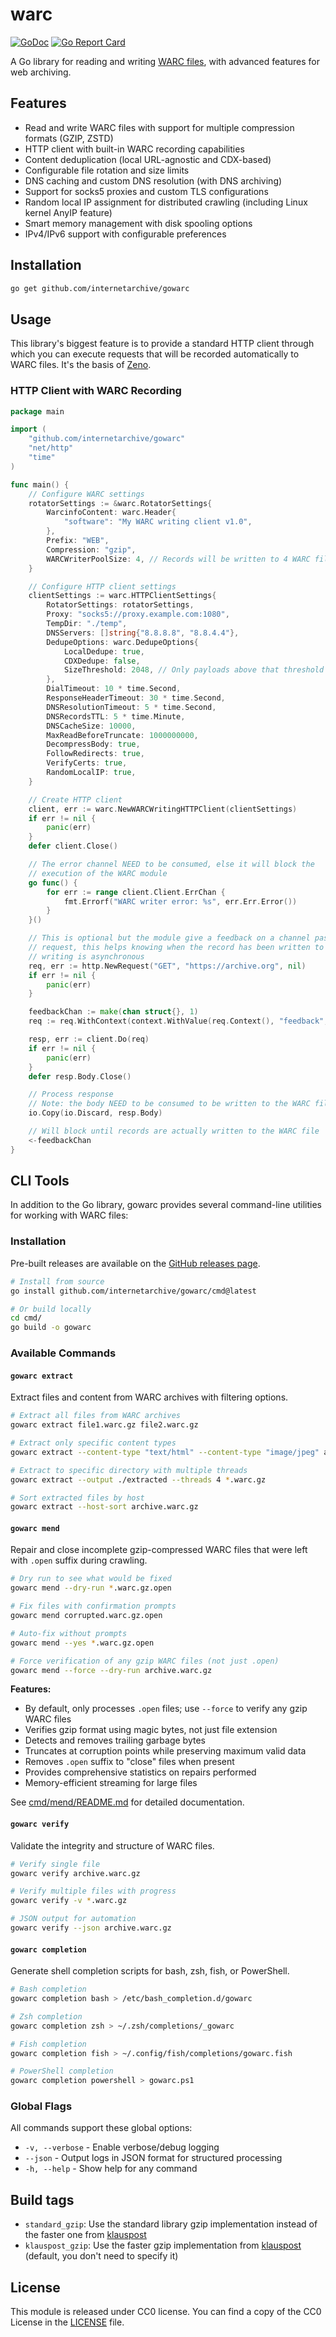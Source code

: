 # warc

[![GoDoc](https://godoc.org/github.com/internetarchive/gowarc?status.svg)](https://godoc.org/github.com/internetarchive/gowarc)
[![Go Report Card](https://goreportcard.com/badge/github.com/internetarchive/gowarc)](https://goreportcard.com/report/github.com/internetarchive/gowarc)

A Go library for reading and writing [WARC files](https://iipc.github.io/warc-specifications/), with advanced features for web archiving.

## Features

- Read and write WARC files with support for multiple compression formats (GZIP, ZSTD)
- HTTP client with built-in WARC recording capabilities
- Content deduplication (local URL-agnostic and CDX-based)
- Configurable file rotation and size limits
- DNS caching and custom DNS resolution (with DNS archiving)
- Support for socks5 proxies and custom TLS configurations
- Random local IP assignment for distributed crawling (including Linux kernel AnyIP feature)
- Smart memory management with disk spooling options
- IPv4/IPv6 support with configurable preferences

## Installation

```bash
go get github.com/internetarchive/gowarc
```

## Usage

This library's biggest feature is to provide a standard HTTP client through which you can execute requests that will be recorded automatically to WARC files. It's the basis of [Zeno](https://github.com/internetarchive/Zeno).

### HTTP Client with WARC Recording

```go
package main

import (
    "github.com/internetarchive/gowarc"
    "net/http"
    "time"
)

func main() {
    // Configure WARC settings
    rotatorSettings := &warc.RotatorSettings{
        WarcinfoContent: warc.Header{
            "software": "My WARC writing client v1.0",
        },
        Prefix: "WEB",
        Compression: "gzip",
        WARCWriterPoolSize: 4, // Records will be written to 4 WARC files in parallel, it helps maximize the disk IO on some hardware. To be noted, even if we have multiple WARC writers, WARCs are ALWAYS written by pair in the same file. (req/resp pair)
    }

    // Configure HTTP client settings
    clientSettings := warc.HTTPClientSettings{
        RotatorSettings: rotatorSettings,
        Proxy: "socks5://proxy.example.com:1080",
        TempDir: "./temp",
        DNSServers: []string{"8.8.8.8", "8.8.4.4"},
        DedupeOptions: warc.DedupeOptions{
            LocalDedupe: true,
            CDXDedupe: false,
            SizeThreshold: 2048, // Only payloads above that threshold will be deduped
        },
        DialTimeout: 10 * time.Second,
        ResponseHeaderTimeout: 30 * time.Second,
        DNSResolutionTimeout: 5 * time.Second,
        DNSRecordsTTL: 5 * time.Minute,
        DNSCacheSize: 10000,
        MaxReadBeforeTruncate: 1000000000,
        DecompressBody: true,
        FollowRedirects: true,
        VerifyCerts: true,
        RandomLocalIP: true,
    }

    // Create HTTP client
    client, err := warc.NewWARCWritingHTTPClient(clientSettings)
    if err != nil {
        panic(err)
    }
    defer client.Close()

    // The error channel NEED to be consumed, else it will block the
    // execution of the WARC module
    go func() {
		for err := range client.Client.ErrChan {
			fmt.Errorf("WARC writer error: %s", err.Err.Error())
		}
	}()

    // This is optional but the module give a feedback on a channel passed as context value "feedback" to the
    // request, this helps knowing when the record has been written to disk. If this is not used, the WARC
    // writing is asynchronous
	req, err := http.NewRequest("GET", "https://archive.org", nil)
	if err != nil {
		panic(err)
	}

    feedbackChan := make(chan struct{}, 1)
	req := req.WithContext(context.WithValue(req.Context(), "feedback", feedbackChan))

    resp, err := client.Do(req)
    if err != nil {
        panic(err)
    }
    defer resp.Body.Close()

    // Process response
    // Note: the body NEED to be consumed to be written to the WARC file.
    io.Copy(io.Discard, resp.Body)

    // Will block until records are actually written to the WARC file
    <-feedbackChan
}
```

## CLI Tools

In addition to the Go library, gowarc provides several command-line utilities for working with WARC files:

### Installation

Pre-built releases are available on the [GitHub releases page](https://github.com/internetarchive/gowarc/releases).

```bash
# Install from source
go install github.com/internetarchive/gowarc/cmd@latest

# Or build locally
cd cmd/
go build -o gowarc
```

### Available Commands

#### `gowarc extract`
Extract files and content from WARC archives with filtering options.

```bash
# Extract all files from WARC archives
gowarc extract file1.warc.gz file2.warc.gz

# Extract only specific content types
gowarc extract --content-type "text/html" --content-type "image/jpeg" archive.warc.gz

# Extract to specific directory with multiple threads  
gowarc extract --output ./extracted --threads 4 *.warc.gz

# Sort extracted files by host
gowarc extract --host-sort archive.warc.gz
```

#### `gowarc mend` 
Repair and close incomplete gzip-compressed WARC files that were left with `.open` suffix during crawling.

```bash
# Dry run to see what would be fixed
gowarc mend --dry-run *.warc.gz.open

# Fix files with confirmation prompts  
gowarc mend corrupted.warc.gz.open

# Auto-fix without prompts
gowarc mend --yes *.warc.gz.open

# Force verification of any gzip WARC files (not just .open)
gowarc mend --force --dry-run archive.warc.gz
```

**Features:**
- By default, only processes `.open` files; use `--force` to verify any gzip WARC files
- Verifies gzip format using magic bytes, not just file extension
- Detects and removes trailing garbage bytes
- Truncates at corruption points while preserving maximum valid data  
- Removes `.open` suffix to "close" files when present
- Provides comprehensive statistics on repairs performed
- Memory-efficient streaming for large files

See [cmd/mend/README.md](cmd/mend/README.md) for detailed documentation.

#### `gowarc verify`
Validate the integrity and structure of WARC files.

```bash
# Verify single file
gowarc verify archive.warc.gz

# Verify multiple files with progress
gowarc verify -v *.warc.gz

# JSON output for automation
gowarc verify --json archive.warc.gz
```

#### `gowarc completion`
Generate shell completion scripts for bash, zsh, fish, or PowerShell.

```bash
# Bash completion
gowarc completion bash > /etc/bash_completion.d/gowarc

# Zsh completion  
gowarc completion zsh > ~/.zsh/completions/_gowarc

# Fish completion
gowarc completion fish > ~/.config/fish/completions/gowarc.fish

# PowerShell completion
gowarc completion powershell > gowarc.ps1
```

### Global Flags

All commands support these global options:

- `-v, --verbose` - Enable verbose/debug logging
- `--json` - Output logs in JSON format for structured processing
- `-h, --help` - Show help for any command

## Build tags

- `standard_gzip`: Use the standard library gzip implementation instead of the faster one from [klauspost](https://github.com/klauspost/compress)
- `klauspost_gzip`: Use the faster gzip implementation from [klauspost](https://github.com/klauspost/compress) (default, you don't need to specify it)

## License

This module is released under CC0 license.
You can find a copy of the CC0 License in the [LICENSE](./LICENSE) file.
